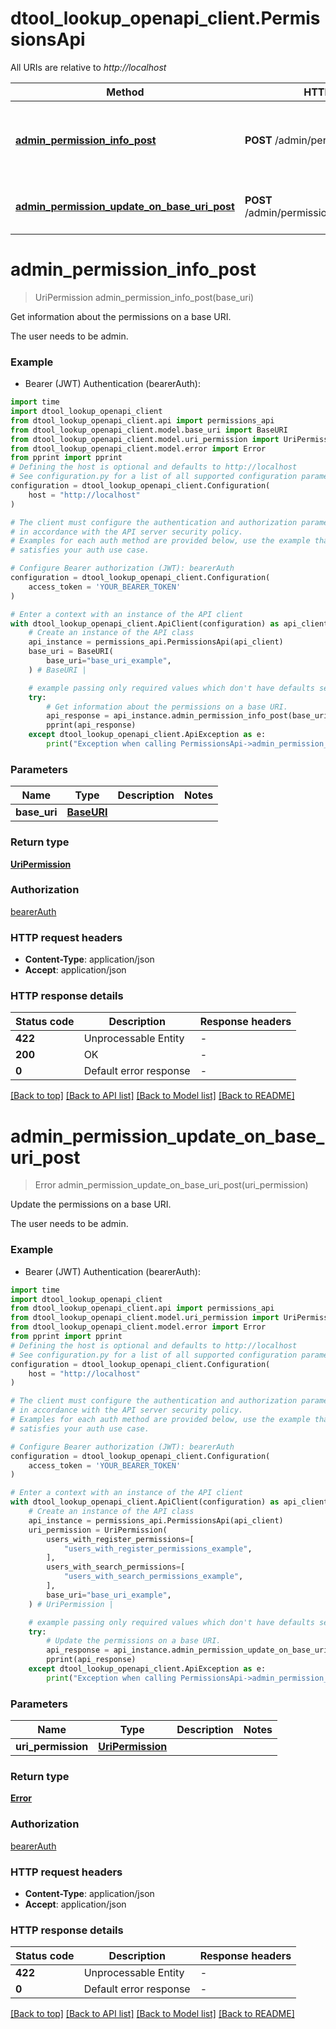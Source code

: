 # dtool_lookup_openapi_client.PermissionsApi

All URIs are relative to *http://localhost*

Method | HTTP request | Description
------------- | ------------- | -------------
[**admin_permission_info_post**](PermissionsApi.md#admin_permission_info_post) | **POST** /admin/permission/info | Get information about the permissions on a base URI.
[**admin_permission_update_on_base_uri_post**](PermissionsApi.md#admin_permission_update_on_base_uri_post) | **POST** /admin/permission/update_on_base_uri | Update the permissions on a base URI.


# **admin_permission_info_post**
> UriPermission admin_permission_info_post(base_uri)

Get information about the permissions on a base URI.

The user needs to be admin.

### Example

* Bearer (JWT) Authentication (bearerAuth):

```python
import time
import dtool_lookup_openapi_client
from dtool_lookup_openapi_client.api import permissions_api
from dtool_lookup_openapi_client.model.base_uri import BaseURI
from dtool_lookup_openapi_client.model.uri_permission import UriPermission
from dtool_lookup_openapi_client.model.error import Error
from pprint import pprint
# Defining the host is optional and defaults to http://localhost
# See configuration.py for a list of all supported configuration parameters.
configuration = dtool_lookup_openapi_client.Configuration(
    host = "http://localhost"
)

# The client must configure the authentication and authorization parameters
# in accordance with the API server security policy.
# Examples for each auth method are provided below, use the example that
# satisfies your auth use case.

# Configure Bearer authorization (JWT): bearerAuth
configuration = dtool_lookup_openapi_client.Configuration(
    access_token = 'YOUR_BEARER_TOKEN'
)

# Enter a context with an instance of the API client
with dtool_lookup_openapi_client.ApiClient(configuration) as api_client:
    # Create an instance of the API class
    api_instance = permissions_api.PermissionsApi(api_client)
    base_uri = BaseURI(
        base_uri="base_uri_example",
    ) # BaseURI | 

    # example passing only required values which don't have defaults set
    try:
        # Get information about the permissions on a base URI.
        api_response = api_instance.admin_permission_info_post(base_uri)
        pprint(api_response)
    except dtool_lookup_openapi_client.ApiException as e:
        print("Exception when calling PermissionsApi->admin_permission_info_post: %s\n" % e)
```


### Parameters

Name | Type | Description  | Notes
------------- | ------------- | ------------- | -------------
 **base_uri** | [**BaseURI**](BaseURI.md)|  |

### Return type

[**UriPermission**](UriPermission.md)

### Authorization

[bearerAuth](../README.md#bearerAuth)

### HTTP request headers

 - **Content-Type**: application/json
 - **Accept**: application/json


### HTTP response details

| Status code | Description | Response headers |
|-------------|-------------|------------------|
**422** | Unprocessable Entity |  -  |
**200** | OK |  -  |
**0** | Default error response |  -  |

[[Back to top]](#) [[Back to API list]](../README.md#documentation-for-api-endpoints) [[Back to Model list]](../README.md#documentation-for-models) [[Back to README]](../README.md)

# **admin_permission_update_on_base_uri_post**
> Error admin_permission_update_on_base_uri_post(uri_permission)

Update the permissions on a base URI.

The user needs to be admin.

### Example

* Bearer (JWT) Authentication (bearerAuth):

```python
import time
import dtool_lookup_openapi_client
from dtool_lookup_openapi_client.api import permissions_api
from dtool_lookup_openapi_client.model.uri_permission import UriPermission
from dtool_lookup_openapi_client.model.error import Error
from pprint import pprint
# Defining the host is optional and defaults to http://localhost
# See configuration.py for a list of all supported configuration parameters.
configuration = dtool_lookup_openapi_client.Configuration(
    host = "http://localhost"
)

# The client must configure the authentication and authorization parameters
# in accordance with the API server security policy.
# Examples for each auth method are provided below, use the example that
# satisfies your auth use case.

# Configure Bearer authorization (JWT): bearerAuth
configuration = dtool_lookup_openapi_client.Configuration(
    access_token = 'YOUR_BEARER_TOKEN'
)

# Enter a context with an instance of the API client
with dtool_lookup_openapi_client.ApiClient(configuration) as api_client:
    # Create an instance of the API class
    api_instance = permissions_api.PermissionsApi(api_client)
    uri_permission = UriPermission(
        users_with_register_permissions=[
            "users_with_register_permissions_example",
        ],
        users_with_search_permissions=[
            "users_with_search_permissions_example",
        ],
        base_uri="base_uri_example",
    ) # UriPermission | 

    # example passing only required values which don't have defaults set
    try:
        # Update the permissions on a base URI.
        api_response = api_instance.admin_permission_update_on_base_uri_post(uri_permission)
        pprint(api_response)
    except dtool_lookup_openapi_client.ApiException as e:
        print("Exception when calling PermissionsApi->admin_permission_update_on_base_uri_post: %s\n" % e)
```


### Parameters

Name | Type | Description  | Notes
------------- | ------------- | ------------- | -------------
 **uri_permission** | [**UriPermission**](UriPermission.md)|  |

### Return type

[**Error**](Error.md)

### Authorization

[bearerAuth](../README.md#bearerAuth)

### HTTP request headers

 - **Content-Type**: application/json
 - **Accept**: application/json


### HTTP response details

| Status code | Description | Response headers |
|-------------|-------------|------------------|
**422** | Unprocessable Entity |  -  |
**0** | Default error response |  -  |

[[Back to top]](#) [[Back to API list]](../README.md#documentation-for-api-endpoints) [[Back to Model list]](../README.md#documentation-for-models) [[Back to README]](../README.md)

